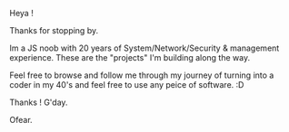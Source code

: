 Heya ! 

Thanks for stopping by.


Im a JS noob with 20 years of System/Network/Security & management experience.
These are the "projects" I'm building along the way.

Feel free to browse and follow  me through my journey of turning into a coder in my 40's and feel free to use any peice of software. :D 

Thanks ! 
G'day. 


Ofear.


